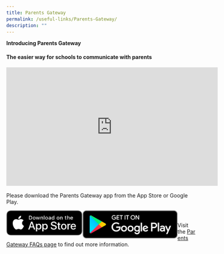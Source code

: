 ```yaml
---
title: Parents Gateway
permalink: /useful-links/Parents-Gateway/
description: ""
---
```

**Introducing Parents Gateway**  

#### The easier way for schools to communicate with parents

<iframe width="560" height="315" src="https://www.youtube.com/embed/tW9jwyuovOo" title="YouTube video player" frameborder="0" allow="accelerometer; autoplay; clipboard-write; encrypted-media; gyroscope; picture-in-picture; web-share" allowfullscreen></iframe>

Please download the Parents Gateway app from the App Store or Google Play.   
  

[<img src="/images/Apple%20App%20Store.png" 
     style="width:40%;float:left">](https://apps.apple.com/sg/app/parents-gateway/id1267198708)          
[<img src="/images/Google%20Play.png" 
     style="width:50%;float:left">](https://play.google.com/store/apps/details?id=com.moe.pgp&pli=1)  
  
  
Visit the [Parents Gateway FAQs page](https://pg.moe.edu.sg/faq) to find out more information.